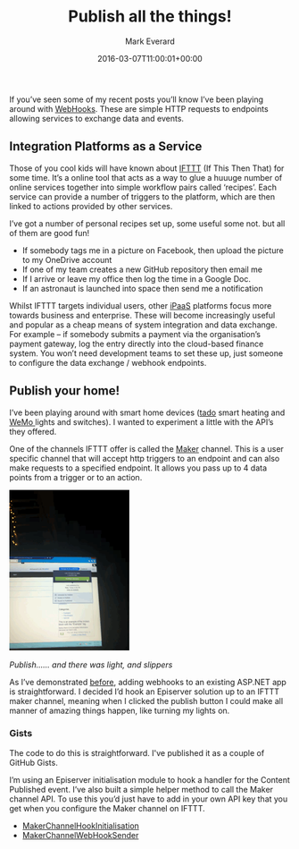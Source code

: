 ﻿---
title: Publish all the things!
date: 2016-03-07T11:00:01+00:00
author: Mark Everard
layout: post
color: rgb(0,0,0)
permalink: /2016/03/07/publish-all-the-things/
dsq_thread_id:
  - "4639511504"
categories:
  - Episerver
  - Technology
---
If you’ve seen some of my recent posts you’ll know I’ve been playing around with <a href="http://www.markeverard.com/2015/11/11/using-webhooks-in-an-episerver-solution/" target="_blank">WebHooks</a>. These are simple HTTP requests to endpoints allowing services to exchange data and events.

## Integration Platforms as a Service
Those of you cool kids will have known about <a href="http://ifttt.com/" target="_blank">IFTTT</a> (If This Then That) for some time. It’s a online tool that acts as a way to glue a huuuge number of online services together into simple workflow pairs called ‘recipes’. Each service can provide a number of triggers to the platform, which are then linked to actions provided by other services.

I’ve got a number of personal recipes set up, some useful some not. but all of them are good fun!

* If somebody tags me in a picture on Facebook, then upload the picture to my OneDrive account
* If one of my team creates a new GitHub repository then email me
* If I arrive or leave my office then log the time in a Google Doc.
* If an astronaut is launched into space then send me a notification

Whilst IFTTT targets individual users, other <a href="http://www.gartner.com/it-glossary/information-platform-as-a-service-ipaas" target="_blank">iPaaS</a> platforms focus more towards business and enterprise. These will become increasingly useful and popular as a cheap means of system integration and data exchange. For example – if somebody submits a payment via the organisation’s payment gateway, log the entry directly into the cloud-based finance system. You won’t need development teams to set these up, just someone to configure the data exchange / webhook endpoints.

## Publish your home!
I’ve been playing around with smart home devices (<a href="https://www.tado.com" target="_blank">tado</a> smart heating and <a href="http://www.wemo.com/" target="_blank">WeMo </a>lights and switches). I wanted to experiment a little with the API’s they offered.

One of the channels IFTTT offer is called the <a href="https://ifttt.com/maker" target="_blank">Maker</a> channel. This is a user specific channel that will accept http triggers to an endpoint and can also make requests to a specified endpoint. It allows you pass up to 4 data points from a trigger or to an action.

![Publish…… and there was light, and slippers](/assets/uploads/2016/03/publish-lights-on.gif)
  
*Publish…… and there was light, and slippers*

As I’ve demonstrated <a href="http://www.markeverard.com/2015/11/11/using-webhooks-in-an-episerver-solution/" target="_blank">before</a>, adding webhooks to an existing ASP.NET app is straightforward. I decided I’d hook an Episerver solution up to an IFTTT maker channel, meaning when I clicked the publish button I could make all manner of amazing things happen, like turning my lights on.

### Gists
The code to do this is straightforward. I've published it as a couple of GitHub Gists.

I’m using an Episerver initialisation module to hook a handler for the Content Published event. I’ve also built a simple helper method to call the Maker channel API. To use this you’d just have to add in your own API key that you get when you configure the Maker channel on IFTTT.

- [MakerChannelHookInitialisation](https://gist.github.com/markeverard/7aca9f8d3569f7ccb296)
- [MakerChannelWebHookSender](https://gist.github.com/markeverard/64017b1c3d6e8a8c4488)



